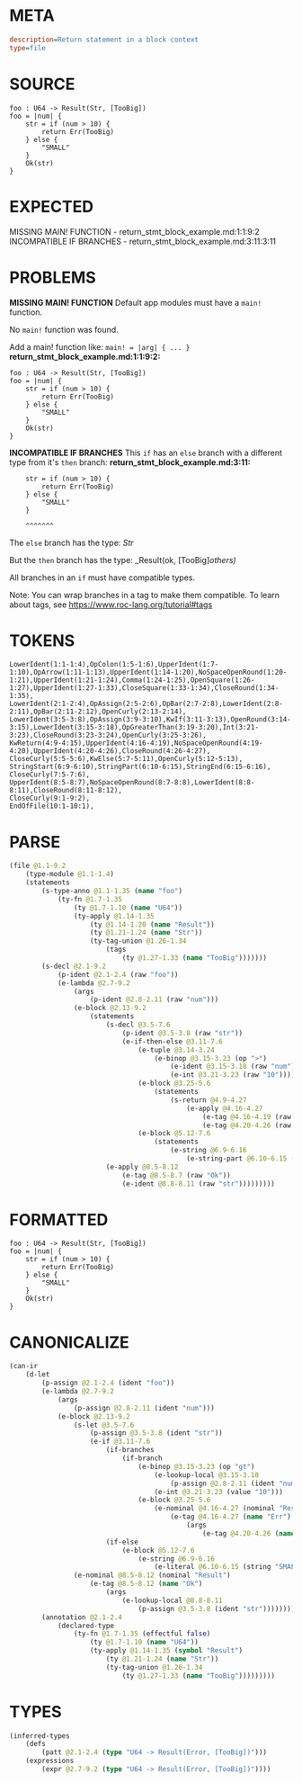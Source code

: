 # META
~~~ini
description=Return statement in a block context
type=file
~~~
# SOURCE
~~~roc
foo : U64 -> Result(Str, [TooBig])
foo = |num| {
    str = if (num > 10) {
        return Err(TooBig)
    } else {
        "SMALL"
    }
    Ok(str)
}
~~~
# EXPECTED
MISSING MAIN! FUNCTION - return_stmt_block_example.md:1:1:9:2
INCOMPATIBLE IF BRANCHES - return_stmt_block_example.md:3:11:3:11
# PROBLEMS
**MISSING MAIN! FUNCTION**
Default app modules must have a `main!` function.

No `main!` function was found.

Add a main! function like:
`main! = |arg| { ... }`
**return_stmt_block_example.md:1:1:9:2:**
```roc
foo : U64 -> Result(Str, [TooBig])
foo = |num| {
    str = if (num > 10) {
        return Err(TooBig)
    } else {
        "SMALL"
    }
    Ok(str)
}
```


**INCOMPATIBLE IF BRANCHES**
This `if` has an `else` branch with a different type from it's `then` branch:
**return_stmt_block_example.md:3:11:**
```roc
    str = if (num > 10) {
        return Err(TooBig)
    } else {
        "SMALL"
    }
```
        ^^^^^^^

The `else` branch has the type:
    _Str_

But the `then` branch has the type:
    _Result(ok, [TooBig]_others)_

All branches in an `if` must have compatible types.

Note: You can wrap branches in a tag to make them compatible.
To learn about tags, see <https://www.roc-lang.org/tutorial#tags>

# TOKENS
~~~zig
LowerIdent(1:1-1:4),OpColon(1:5-1:6),UpperIdent(1:7-1:10),OpArrow(1:11-1:13),UpperIdent(1:14-1:20),NoSpaceOpenRound(1:20-1:21),UpperIdent(1:21-1:24),Comma(1:24-1:25),OpenSquare(1:26-1:27),UpperIdent(1:27-1:33),CloseSquare(1:33-1:34),CloseRound(1:34-1:35),
LowerIdent(2:1-2:4),OpAssign(2:5-2:6),OpBar(2:7-2:8),LowerIdent(2:8-2:11),OpBar(2:11-2:12),OpenCurly(2:13-2:14),
LowerIdent(3:5-3:8),OpAssign(3:9-3:10),KwIf(3:11-3:13),OpenRound(3:14-3:15),LowerIdent(3:15-3:18),OpGreaterThan(3:19-3:20),Int(3:21-3:23),CloseRound(3:23-3:24),OpenCurly(3:25-3:26),
KwReturn(4:9-4:15),UpperIdent(4:16-4:19),NoSpaceOpenRound(4:19-4:20),UpperIdent(4:20-4:26),CloseRound(4:26-4:27),
CloseCurly(5:5-5:6),KwElse(5:7-5:11),OpenCurly(5:12-5:13),
StringStart(6:9-6:10),StringPart(6:10-6:15),StringEnd(6:15-6:16),
CloseCurly(7:5-7:6),
UpperIdent(8:5-8:7),NoSpaceOpenRound(8:7-8:8),LowerIdent(8:8-8:11),CloseRound(8:11-8:12),
CloseCurly(9:1-9:2),
EndOfFile(10:1-10:1),
~~~
# PARSE
~~~clojure
(file @1.1-9.2
	(type-module @1.1-1.4)
	(statements
		(s-type-anno @1.1-1.35 (name "foo")
			(ty-fn @1.7-1.35
				(ty @1.7-1.10 (name "U64"))
				(ty-apply @1.14-1.35
					(ty @1.14-1.20 (name "Result"))
					(ty @1.21-1.24 (name "Str"))
					(ty-tag-union @1.26-1.34
						(tags
							(ty @1.27-1.33 (name "TooBig")))))))
		(s-decl @2.1-9.2
			(p-ident @2.1-2.4 (raw "foo"))
			(e-lambda @2.7-9.2
				(args
					(p-ident @2.8-2.11 (raw "num")))
				(e-block @2.13-9.2
					(statements
						(s-decl @3.5-7.6
							(p-ident @3.5-3.8 (raw "str"))
							(e-if-then-else @3.11-7.6
								(e-tuple @3.14-3.24
									(e-binop @3.15-3.23 (op ">")
										(e-ident @3.15-3.18 (raw "num"))
										(e-int @3.21-3.23 (raw "10"))))
								(e-block @3.25-5.6
									(statements
										(s-return @4.9-4.27
											(e-apply @4.16-4.27
												(e-tag @4.16-4.19 (raw "Err"))
												(e-tag @4.20-4.26 (raw "TooBig"))))))
								(e-block @5.12-7.6
									(statements
										(e-string @6.9-6.16
											(e-string-part @6.10-6.15 (raw "SMALL")))))))
						(e-apply @8.5-8.12
							(e-tag @8.5-8.7 (raw "Ok"))
							(e-ident @8.8-8.11 (raw "str")))))))))
~~~
# FORMATTED
~~~roc
foo : U64 -> Result(Str, [TooBig])
foo = |num| {
	str = if (num > 10) {
		return Err(TooBig)
	} else {
		"SMALL"
	}
	Ok(str)
}
~~~
# CANONICALIZE
~~~clojure
(can-ir
	(d-let
		(p-assign @2.1-2.4 (ident "foo"))
		(e-lambda @2.7-9.2
			(args
				(p-assign @2.8-2.11 (ident "num")))
			(e-block @2.13-9.2
				(s-let @3.5-7.6
					(p-assign @3.5-3.8 (ident "str"))
					(e-if @3.11-7.6
						(if-branches
							(if-branch
								(e-binop @3.15-3.23 (op "gt")
									(e-lookup-local @3.15-3.18
										(p-assign @2.8-2.11 (ident "num")))
									(e-int @3.21-3.23 (value "10")))
								(e-block @3.25-5.6
									(e-nominal @4.16-4.27 (nominal "Result")
										(e-tag @4.16-4.27 (name "Err")
											(args
												(e-tag @4.20-4.26 (name "TooBig"))))))))
						(if-else
							(e-block @5.12-7.6
								(e-string @6.9-6.16
									(e-literal @6.10-6.15 (string "SMALL")))))))
				(e-nominal @8.5-8.12 (nominal "Result")
					(e-tag @8.5-8.12 (name "Ok")
						(args
							(e-lookup-local @8.8-8.11
								(p-assign @3.5-3.8 (ident "str"))))))))
		(annotation @2.1-2.4
			(declared-type
				(ty-fn @1.7-1.35 (effectful false)
					(ty @1.7-1.10 (name "U64"))
					(ty-apply @1.14-1.35 (symbol "Result")
						(ty @1.21-1.24 (name "Str"))
						(ty-tag-union @1.26-1.34
							(ty @1.27-1.33 (name "TooBig")))))))))
~~~
# TYPES
~~~clojure
(inferred-types
	(defs
		(patt @2.1-2.4 (type "U64 -> Result(Error, [TooBig])")))
	(expressions
		(expr @2.7-9.2 (type "U64 -> Result(Error, [TooBig])"))))
~~~
